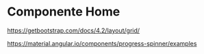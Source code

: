 # Componente Home


https://getbootstrap.com/docs/4.2/layout/grid/

https://material.angular.io/components/progress-spinner/examples